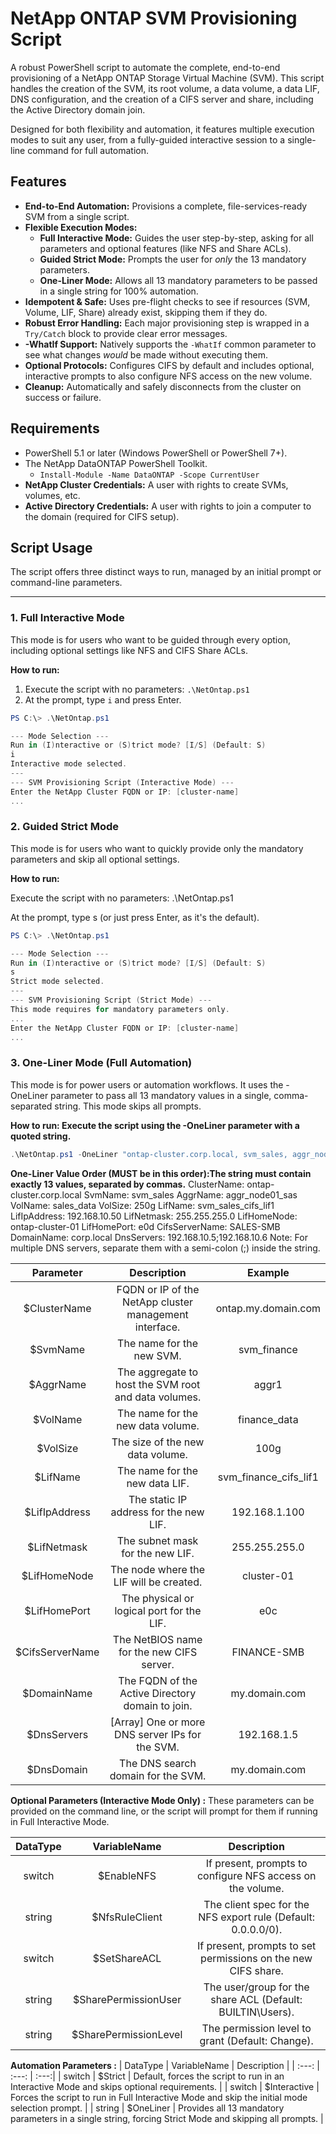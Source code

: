 # NetApp ONTAP SVM Provisioning Script

A robust PowerShell script to automate the complete, end-to-end provisioning of a NetApp ONTAP Storage Virtual Machine (SVM). This script handles the creation of the SVM, its root volume, a data volume, a data LIF, DNS configuration, and the creation of a CIFS server and share, including the Active Directory domain join.

Designed for both flexibility and automation, it features multiple execution modes to suit any user, from a fully-guided interactive session to a single-line command for full automation.

## Features

* **End-to-End Automation:** Provisions a complete, file-services-ready SVM from a single script.
* **Flexible Execution Modes:**
    * **Full Interactive Mode:** Guides the user step-by-step, asking for all parameters and optional features (like NFS and Share ACLs).
    * **Guided Strict Mode:** Prompts the user for *only* the 13 mandatory parameters.
    * **One-Liner Mode:** Allows all 13 mandatory parameters to be passed in a single string for 100% automation.
* **Idempotent & Safe:** Uses pre-flight checks to see if resources (SVM, Volume, LIF, Share) already exist, skipping them if they do.
* **Robust Error Handling:** Each major provisioning step is wrapped in a `Try/Catch` block to provide clear error messages.
* **-WhatIf Support:** Natively supports the `-WhatIf` common parameter to see what changes *would* be made without executing them.
* **Optional Protocols:** Configures CIFS by default and includes optional, interactive prompts to also configure NFS access on the new volume.
* **Cleanup:** Automatically and safely disconnects from the cluster on success or failure.

## Requirements

* PowerShell 5.1 or later (Windows PowerShell or PowerShell 7+).
* The NetApp DataONTAP PowerShell Toolkit.
    * `Install-Module -Name DataONTAP -Scope CurrentUser`
* **NetApp Cluster Credentials:** A user with rights to create SVMs, volumes, etc.
* **Active Directory Credentials:** A user with rights to join a computer to the domain (required for CIFS setup).

## Script Usage

The script offers three distinct ways to run, managed by an initial prompt or command-line parameters.

---

### 1. Full Interactive Mode

This mode is for users who want to be guided through every option, including optional settings like NFS and CIFS Share ACLs.

**How to run:**
1.  Execute the script with no parameters: `.\NetOntap.ps1`
2.  At the prompt, type `i` and press Enter.

```powershell
PS C:\> .\NetOntap.ps1

--- Mode Selection ---
Run in (I)nteractive or (S)trict mode? [I/S] (Default: S)
i
Interactive mode selected.
---
--- SVM Provisioning Script (Interactive Mode) ---
Enter the NetApp Cluster FQDN or IP: [cluster-name]
...
```


### 2. Guided Strict Mode
This mode is for users who want to quickly provide only the mandatory parameters and skip all optional settings.

**How to run:**

Execute the script with no parameters: .\NetOntap.ps1

At the prompt, type s (or just press Enter, as it's the default).

```powershell
PS C:\> .\NetOntap.ps1

--- Mode Selection ---
Run in (I)nteractive or (S)trict mode? [I/S] (Default: S)
s
Strict mode selected.
---
--- SVM Provisioning Script (Strict Mode) ---
This mode requires for mandatory parameters only.
...
Enter the NetApp Cluster FQDN or IP: [cluster-name]
...
```

### 3. One-Liner Mode (Full Automation)
This mode is for power users or automation workflows. It uses the -OneLiner parameter to pass all 13 mandatory values in a single, comma-separated string. This mode skips all prompts.

**How to run: Execute the script using the -OneLiner parameter with a quoted string.**
```powershell
.\NetOntap.ps1 -OneLiner "ontap-cluster.corp.local, svm_sales, aggr_node01_sas, sales_data, 250g, svm_sales_cifs_lif1, 192.168.10.50, 255.255.255.0, ontap-cluster-01, e0d, SALES-SMB, corp.local, 192.168.10.5;192.168.10.6"
```

**One-Liner Value Order (MUST be in this order):The string must contain exactly 13 values, separated by commas.**
ClusterName: ontap-cluster.corp.local
SvmName: svm_sales
AggrName: aggr_node01_sas
VolName: sales_data
VolSize: 250g
LifName: svm_sales_cifs_lif1
LifIpAddress: 192.168.10.50
LifNetmask: 255.255.255.0
LifHomeNode: ontap-cluster-01
LifHomePort: e0d
CifsServerName: SALES-SMB
DomainName: corp.local
DnsServers: 192.168.10.5;192.168.10.6
Note: For multiple DNS servers, separate them with a semi-colon (;) inside the string.

 | Parameter | Description | Example |
 | :---: | :---: | :---:|
 | $ClusterName | FQDN or IP of the NetApp cluster management interface. | ontap.my.domain.com |
 | $SvmName | The name for the new SVM. | svm_finance |
 | $AggrName | The aggregate to host the SVM root and data volumes. | aggr1 |
 | $VolName | The name for the new data volume. | finance_data |
 | $VolSize | The size of the new data volume. | 100g |
 | $LifName | The name for the new data LIF. | svm_finance_cifs_lif1 |
 | $LifIpAddress | The static IP address for the new LIF. | 192.168.1.100 |
 | $LifNetmask | The subnet mask for the new LIF. | 255.255.255.0 |
 | $LifHomeNode | The node where the LIF will be created. | cluster-01 |
 | $LifHomePort | The physical or logical port for the LIF. | e0c |
 | $CifsServerName | The NetBIOS name for the new CIFS server. | FINANCE-SMB |
 | $DomainName | The FQDN of the Active Directory domain to join. | my.domain.com |
 | $DnsServers | [Array] One or more DNS server IPs for the SVM. | 192.168.1.5 |
 | $DnsDomain | The DNS search domain for the SVM. | my.domain.com |


**Optional Parameters (Interactive Mode Only) :**
These parameters can be provided on the command line, or the script will prompt for them if running in Full Interactive Mode.

 | DataType | VariableName | Description |
 | :---: | :---: | :---:|
 | switch | $EnableNFS | If present, prompts to configure NFS access on the volume. |
 | string | $NfsRuleClient | The client spec for the NFS export rule (Default: 0.0.0.0/0). |
 | switch | $SetShareACL | If present, prompts to set permissions on the new CIFS share. |
 | string | $SharePermissionUser | The user/group for the share ACL (Default: BUILTIN\Users). |
 | string | $SharePermissionLevel | The permission level to grant (Default: Change). |


**Automation Parameters :**
 | DataType | VariableName | Description |
 | :---: | :---: | :---:|
 | switch | $Strict | Default, forces the script to run in an Interactive Mode and skips optional requirements. |
 | switch | $Interactive | Forces the script to run in Full Interactive Mode and skip the initial mode selection prompt. |
 | string | $OneLiner | Provides all 13 mandatory parameters in a single string, forcing Strict Mode and skipping all prompts. |

